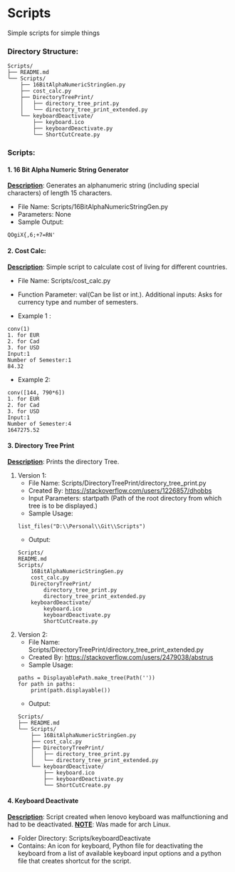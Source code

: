 # Scripts
Simple scripts for simple things

### Directory Structure:
```
Scripts/
├── README.md
└── Scripts/
    ├── 16BitAlphaNumericStringGen.py
    ├── cost_calc.py
    ├── DirectoryTreePrint/
    │   ├── directory_tree_print.py
    │   └── directory_tree_print_extended.py
    └── keyboardDeactivate/
        ├── keyboard.ico
        ├── keyboardDeactivate.py
        └── ShortCutCreate.py
```
### Scripts:

#### 1. 16 Bit Alpha Numeric String Generator
**<u>Description</u>**: Generates an alphanumeric string (including special characters) of length 15 characters.
* File Name: Scripts/16BitAlphaNumericStringGen.py
* Parameters: None
* Sample Output:
```
QOgiX{,6;+7=RN'
```

#### 2. Cost Calc:
**<u>Description</u>**: Simple script to calculate cost of living for different countries.
* File Name: Scripts/cost_calc.py
* Function Parameter: val(Can be list or int.).
Additional inputs: Asks for currency type and number of semesters.

* Example 1 :
```
conv(1)
1. for EUR
2. for Cad
3. for USD
Input:1
Number of Semester:1
84.32
```

* Example 2:
```
conv([144, 790*6])
1. for EUR
2. for Cad
3. for USD
Input:1
Number of Semester:4
1647275.52
```

#### 3. Directory Tree Print
**<u>Description</u>**: Prints the directory Tree.

1. Version 1:
    * File Name: Scripts/DirectoryTreePrint/directory_tree_print.py  
    * Created By: https://stackoverflow.com/users/1226857/dhobbs
    * Input Parameters: startpath (Path of the root directory from which tree is to be displayed.)
    * Sample Usage:
    ```
    list_files("D:\\Personal\\Git\\Scripts")
    ```
    * Output:
    ```
    Scripts/
    README.md
    Scripts/
        16BitAlphaNumericStringGen.py
        cost_calc.py
        DirectoryTreePrint/
            directory_tree_print.py
            directory_tree_print_extended.py
        keyboardDeactivate/
            keyboard.ico
            keyboardDeactivate.py
            ShortCutCreate.py
    ```
2. Version 2:
    * File Name: Scripts/DirectoryTreePrint/directory_tree_print_extended.py
    * Created By: https://stackoverflow.com/users/2479038/abstrus
    * Sample Usage:
    ```
    paths = DisplayablePath.make_tree(Path(''))
    for path in paths:
        print(path.displayable())
    ```
    * Output:
    ```
    Scripts/
    ├── README.md
    └── Scripts/
        ├── 16BitAlphaNumericStringGen.py
        ├── cost_calc.py
        ├── DirectoryTreePrint/
        │   ├── directory_tree_print.py
        │   └── directory_tree_print_extended.py
        └── keyboardDeactivate/
            ├── keyboard.ico
            ├── keyboardDeactivate.py
            └── ShortCutCreate.py
    ```
#### 4. Keyboard Deactivate
**<u>Description</u>**: Script created when lenovo keyboard was malfunctioning and had to be deactivated. 
    **<u>NOTE</u>**: Was made for arch Linux. 
* Folder Directory: Scripts/keyboardDeactivate
* Contains: An icon for keyboard, Python file for deactivating the keyboard from a list of available keyboard input options and a python file that creates shortcut for the script.
